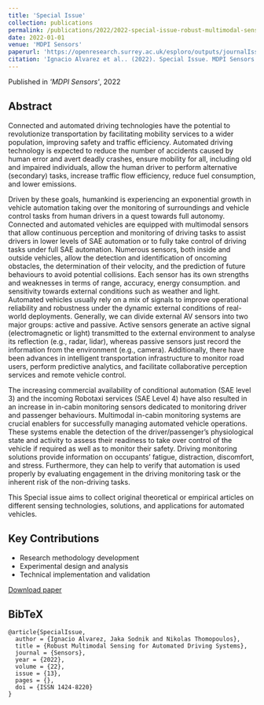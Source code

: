 ```yaml
---
title: 'Special Issue'
collection: publications
permalink: /publications/2022/2022-special-issue-robust-multimodal-sensing-for-automa
date: 2022-01-01
venue: 'MDPI Sensors'
paperurl: 'https://openresearch.surrey.ac.uk/esploro/outputs/journalIssue/Special-Issue-Robust-Multimodal-Sensing-for/99756165902346'
citation: 'Ignacio Alvarez et al.. (2022). Special Issue. MDPI Sensors.'
---
```


Published in *'MDPI Sensors'*, 2022

## Abstract

Connected and automated driving technologies have the potential to revolutionize transportation by facilitating mobility services to a wider population, improving safety and traffic efficiency. Automated driving technology is expected to reduce the number of accidents caused by human error and avert deadly crashes, ensure mobility for all, including old and impaired individuals, allow the human driver to perform alternative (secondary) tasks, increase traffic flow efficiency, reduce fuel consumption, and lower emissions.

Driven by these goals, humankind is experiencing an exponential growth in vehicle automation taking over the monitoring of surroundings and vehicle control tasks from human drivers in a quest towards full autonomy. Connected and automated vehicles are equipped with multimodal sensors that allow continuous perception and monitoring of driving tasks to assist drivers in lower levels of SAE automation or to fully take control of driving tasks under full SAE automation. Numerous sensors, both inside and outside vehicles, allow the detection and identification of oncoming obstacles, the determination of their velocity, and the prediction of future behaviours to avoid potential collisions. Each sensor has its own strengths and weaknesses in terms of range, accuracy, energy consumption. and sensitivity towards external conditions such as weather and light. Automated vehicles usually rely on a mix of signals to improve operational reliability and robustness under the dynamic external conditions of real-world deployments. Generally, we can divide external AV sensors into two major groups: active and passive. Active sensors generate an active signal (electromagnetic or light) transmitted to the external environment to analyse its reflection (e.g., radar, lidar), whereas passive sensors just record the information from the environment (e.g., camera). Additionally, there have been advances in intelligent transportation infrastructure to monitor road users, perform predictive analytics, and facilitate collaborative perception services and remote vehicle control.

The increasing commercial availability of conditional automation (SAE level 3) and the incoming Robotaxi services (SAE Level 4) have also resulted in an increase in in-cabin monitoring sensors dedicated to monitoring driver and passenger behaviours. Multimodal in-cabin monitoring systems are crucial enablers for successfully managing automated vehicle operations. These systems enable the detection of the driver/passenger’s physiological state and activity to assess their readiness to take over control of the vehicle if required as well as to monitor their safety. Driving monitoring solutions provide information on occupants’ fatigue, distraction, discomfort, and stress. Furthermore, they can help to verify that automation is used properly by evaluating engagement in the driving monitoring task or the inherent risk of the non-driving tasks.

This Special issue aims to collect original theoretical or empirical articles on different sensing technologies, solutions, and applications for automated vehicles.

## Key Contributions

* Research methodology development
* Experimental design and analysis
* Technical implementation and validation

[Download paper]('https://openresearch.surrey.ac.uk/esploro/outputs/journalIssue/Special-Issue-Robust-Multimodal-Sensing-for/99756165902346')

## BibTeX

```
@article{SpecialIssue,
  author = {Ignacio Alvarez, Jaka Sodnik and Nikolas Thomopoulos},
  title = {Robust Multimodal Sensing for Automated Driving Systems},
  journal = {Sensors},
  year = {2022},
  volume = {22},
  issue = {13},
  pages = {},
  doi = {ISSN 1424-8220}
}
```